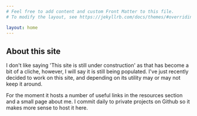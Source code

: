 ```yaml
---
# Feel free to add content and custom Front Matter to this file.
# To modify the layout, see https://jekyllrb.com/docs/themes/#overriding-theme-defaults

layout: home
---
```


## About this site
I don't like saying 'This site is still under construction' as that has become a bit of a cliche, however, I will say it is still being populated. I've just recently decided to work on this site, and depending on its utility may or may not keep it around.

For the moment it hosts a number of useful links in the resources section and a small page about me. I commit daily to private projects on Github so it makes more sense to host it here.
